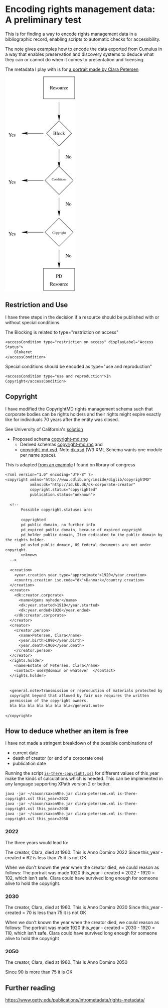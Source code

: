 
# Encoding rights management data: A preliminary test

This is for finding a way to encode rights management data in a
bibliographic record, enabling scripts to automatic checks for
accessibility.

The note gives examples how to encode the data exported from
Cumulus in a way that enables preservation and discovery systems to
deduce what they can or cannot do when it comes to presentation and
licensing.

The metadata I play with is for [a portrait made by Clara Petersen](./clara-petersen.xml)

![Descision tree](decision-tree.svg)

## Restriction and Use

I have three steps in the decision if a resource should be published
with or without special conditions.

The Blocking is related to  type="restriction on access"

```
<accessCondition type="restriction on access" displayLabel="Access Status">
	Blokeret
</accessCondition>
```

Special conditions should be encoded as  type="use and reproduction"

```
<accessCondition type="use and reproduction">In Copyright</accessCondition>
```

## Copyright

I have modified the CopyrightMD rights management schema such that
corporate bodies can be rights holders and their rights might expire
exactly like for individuals 70 years after the entity was closed.

See University of California's [solution](https://cdlib.org/groups/rights-management-group-copyrightmd/)

* Proposed schema [copyright-md.rng](copyright-md.rng)
  * Derived schemas [copyright-md.rnc](copyright-md.rnc) and
  * [copyright-md.xsd](copyright-md.xsd). Note [dk.xsd](dk.xsd) (W3 XML Schema wants one module per name space).
  

This is adapted [from an example](https://www.loc.gov/standards/mods/userguide/accesscondition.html#examples) I found on library of congress
  

```
<?xml version="1.0" encoding="UTF-8" ?>
<copyright xmlns="http://www.cdlib.org/inside/diglib/copyrightMD"
           xmlns:dk="http://id.kb.dk/dk-corporate-creator"
           copyright.status="copyrighted"
           publication.status="unknown">

  <!-- 
       Possible copyright.statuses are:

       copyrighted
       pd public domain, no further info
       pd_expired public domain, because of expired copyright
       pd_holder public domain, Item dedicated to the public domain by the rights holder.
       pd_usfed public domain, US federal documents are not under copyright.
       unknown
  -->
  
  <creation>
    <year.creation year.type="approximate">1920</year.creation>
    <country.creation iso.code="dk">Danmark</country.creation>
  </creation>
  <creator>
    <dk:creator.corporate>
      <name>Ugens nyheder</name>
      <dk:year.started>1910</year.started>
      <dk:year.ended>1920</year.ended>
    </dk:creator.corporate>
  </creator>
  <creator>
    <creator.person>
      <name>Petersen, Clara</name>
      <year.birth>1890</year.birth>
      <year.death>1960</year.death>
    </creator.person>
  </creator>
  <rights.holder>
    <name>Estate of Petersen, Clara</name>
    <contact> user@domain or whatever  </contact>
  </rights.holder>


  <general.note>Transmission or reproduction of materials protected by
  copyright beyond that allowed by fair use requires the written
  permission of the copyright owners.
  bla bla bla bla bla bla bla</general.note>

</copyright>
```

## How to deduce whether an item is free

I have not made a stringent breakdown of the possible combinations of 

* current date
* death of creator (or end of a corporate one)
* publication date

Running the script [`is-there-copyright.xsl`](is-there-copyright.xsl) for different values of
this_year make the kinds of calculations which is needed. This can be
implemented in any language supporting XPath version 2 or better.

```
java -jar ~/saxon/saxon9he.jar clara-petersen.xml is-there-copyright.xsl this_year=2022
java -jar ~/saxon/saxon9he.jar clara-petersen.xml is-there-copyright.xsl this_year=2030
java -jar ~/saxon/saxon9he.jar clara-petersen.xml is-there-copyright.xsl this_year=2050
```

### 2022

The three years would lead to:

The creator, Clara, died at 1960.
This is Anno Domino 2022
Since  this_year - created = 62 is less than 75 it is not OK 

When we don't known the year when the creator died, we could reason as follows: The portrait was made 1920  this_year - created = 2022 - 1920 = 102, which isn't safe. Clara could have survived long enough for someone alive to hold the copyright.

### 2030

The creator, Clara, died at 1960.
This is Anno Domino 2030
Since  this_year - created = 70 is less than 75 it is not OK 

When we don't known the year when the creator died, we could reason as follows: The portrait was made 1920  this_year - created = 2030 - 1920 = 110, which isn't safe. Clara could have survived long enough for someone alive to hold the copyright

### 2050

The creator, Clara, died at 1960.
This is Anno Domino 2050

Since  90 is more than 75 it is OK 

## Further reading

https://www.getty.edu/publications/intrometadata/rights-metadata/
